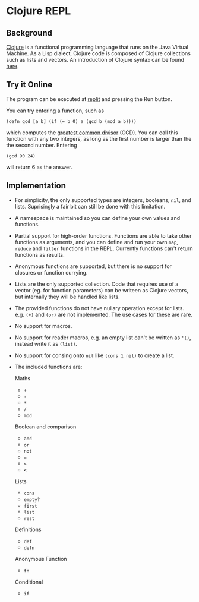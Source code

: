 # Clojure REPL
## Background
[Clojure](https://clojure.org/) is a functional programming language that runs on the Java Virtual Machine. As a Lisp dialect, Clojure code is composed of Clojure collections such as lists and vectors. An introduction of Clojure syntax can be found [here](https://learnxinyminutes.com/docs/clojure/).

## Try it Online
The program can be executed at [replit](https://replit.com/@lissajouslaser/clojure-repl) and pressing the Run button.

You can try entering a function, such as

```(defn gcd [a b] (if (= b 0) a (gcd b (mod a b))))```

which computes the [greatest common divisor](https://en.wikipedia.org/wiki/Greatest_common_divisor) (GCD).
You can call this function with any two integers, as long as the first number is larger than the the second number. Entering

```(gcd 90 24)```

will return 6 as the answer.

## Implementation
- For simplicity, the only supported types are integers, booleans, `nil`, and lists. Suprisingly a fair bit can still be done with this limitation.
- A namespace is maintained so you can define your own values and functions.
- Partial support for high-order functions. Functions are able to take other functions as arguments, and you can define and run your own `map`, `reduce` and `filter` functions in the REPL. Currently functions can't return functions as results.
- Anonymous functions are supported, but there is no support for closures or function currying.
- Lists are the only supported collection. Code that requires use of a vector (eg. for function parameters) can be writeen as Clojure vectors, but internally they will be handled like lists.
- The provided functions do not have nullary operation except for lists. e.g. `(+)` and `(or)` are not implemented. The use cases for these are rare.
- No support for macros.
- No support for reader macros, e.g. an empty list can't be written as `'()`, instead write it as `(list)`.
- No support for consing onto `nil` like `(cons 1 nil)` to create a list.
- The included functions are:

  Maths
  - `+`
  - `-`
  - `*`
  - `/`
  - `mod`
    
  Boolean and comparison
  - `and`
  - `or`
  - `not`
  - `=`
  - `>`
  - `<`

  Lists
  - `cons`
  - `empty?`
  - `first`
  - `list`
  - `rest`
 
  Definitions
  - `def`
  - `defn`

  Anonymous Function
  - `fn`
 
  Conditional
  - `if`